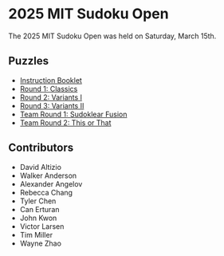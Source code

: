# 2025 MIT Sudoku Open

The 2025 MIT Sudoku Open was held on Saturday, March 15th.

## Puzzles

- [Instruction Booklet](ib.pdf)
- [Round 1: Classics](classics.pdf)
- [Round 2: Variants I](variantsi.pdf)
- [Round 3: Variants II](variantsii.pdf)
- [Team Round 1: Sudoklear Fusion](sudoklear_fusion.pdf)
- [Team Round 2: This or That](this_or_that.pdf)

## Contributors

- David Altizio
- Walker Anderson
- Alexander Angelov
- Rebecca Chang
- Tyler Chen
- Can Erturan
- John Kwon
- Victor Larsen
- Tim Miller
- Wayne Zhao
